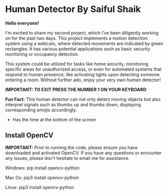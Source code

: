 
# Human Detector By Saiful Shaik


**Hello everyone!**

I'm excited to share my second project, which I've been diligently working on for the past two days. This project implements a motion detection system using a webcam, where detected movements are indicated by green rectangles. It has various potential applications such as basic security monitoring or occupancy detection.

This system could be utilized for tasks like home security, monitoring specific areas for unauthorized access, or even for automated systems that respond to human presence, like activating lights upon detecting someone entering a room. Without further ado, enjoy your very own human detector!

**IMPORTANT: TO EXIT PRESS THE NUMBER 1 ON YOUR KEYBOARD**

**Fun Fact:** This human detector can not only detect moving objects but also interpret signals such as thumbs up and thumbs down, displaying corresponding emojis accordingly.
- Has the time at the bottom of the screen

## Install OpenCV

**IMPORTANT:** Prior to running the code, please ensure you have downloaded and activated OpenCV. If you have any questions or encounter any issues, please don't hesitate to email me for assistance.

Windows: pip install opencv-python

Mac Os: pip3 install opencv-python

Linux: pip3 install opencv-python
#



